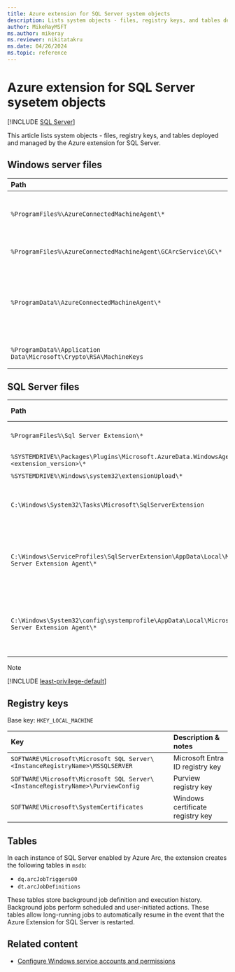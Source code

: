 ```yaml
---
title: Azure extension for SQL Server system objects
description: Lists system objects - files, registry keys, and tables deployed and managed by the Azure extension for SQL Server.
author: MikeRayMSFT
ms.author: mikeray
ms.reviewer: nikitatakru
ms.date: 04/26/2024
ms.topic: reference
---
```


# Azure extension for SQL Server sysetem objects

[!INCLUDE [SQL Server](../../includes/applies-to-version/sqlserver.md)]

This article lists system objects - files, registry keys, and tables deployed and managed by the Azure extension for SQL Server.

## Windows server files

| Path | Description |
| :----- | :----- |
| `%ProgramFiles%\AzureConnectedMachineAgent\*` | `azcmagent` CLI and instance metadata service executables |
| `%ProgramFiles%\AzureConnectedMachineAgent\GCArcService\GC\*` | Extension service executables |
| `%ProgramData%\AzureConnectedMachineAgent\*` | Configuration, log, and identity token files for `azcmagent` CLI and instance metadata service |
| `%ProgramData%\Application Data\Microsoft\Crypto\RSA\MachineKeys` | Windows certificate private keys | 

## SQL Server files

| Path | Description & notes |
| :----- | :----- |
| `%ProgramFiles%\Sql Server Extension\*` | Extension program files |
| `%SYSTEMDRIVE%\Packages\Plugins\Microsoft.AzureData.WindowsAgent.SQLServer\<extension_version>\*` | Extension executables |
| `%SYSTEMDRIVE%\Windows\system32\extensionUpload\*` | Usage files |
| `C:\Windows\System32\Tasks\Microsoft\SqlServerExtension` | XML for scheduled task for providing privileges |
| `C:\Windows\ServiceProfiles\SqlServerExtension\AppData\Local\Microsoft SQL Server Extension Agent\*` | When configured for [least privilege](configure-least-privilege.md) <br/><br/> Feature application |
| `C:\Windows\System32\config\systemprofile\AppData\Local\Microsoft SQL Server Extension Agent\*`| When not configured for [least privilege](configure-least-privilege.md) <br/></br> Feature application |

> [!NOTE]
> [!INCLUDE [least-privilege-default](includes/least-privilege-default.md)]

## Registry keys

Base key: `HKEY_LOCAL_MACHINE`

| Key | Description & notes |
| :----- | :----- |
| `SOFTWARE\Microsoft\Microsoft SQL Server\<InstanceRegistryName>\MSSQLSERVER` | Microsoft Entra ID registry key |
| `SOFTWARE\Microsoft\Microsoft SQL Server\<InstanceRegistryName>\PurviewConfig` | Purview registry key |
| `SOFTWARE\Microsoft\SystemCertificates` | Windows certificate registry key |

## Tables

In each instance of SQL Server enabled by Azure Arc, the extension creates the following tables in `msdb`:

- `dq.arcJobTriggers00`
- `dt.arcJobDefinitions`

These tables store background job definition and execution history. Background jobs perform scheduled and user-initiated actions. These tables allow long-running jobs to automatically resume in the event that the Azure Extension for SQL Server is restarted.

## Related content

- [Configure Windows service accounts and permissions](../../database-engine/configure-windows/configure-windows-service-accounts-and-permissions.md)
